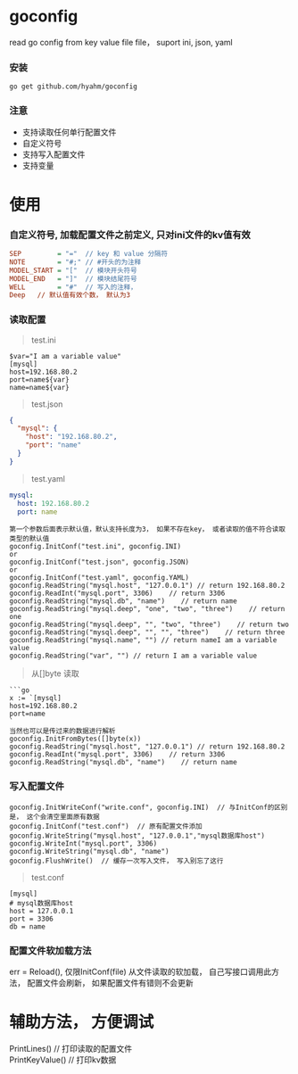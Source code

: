 # goconfig
read go config from key value file file， suport ini, json, yaml

### 安装
```
go get github.com/hyahm/goconfig
```
### 注意
- 支持读取任何单行配置文件
- 自定义符号
- 支持写入配置文件
- 支持变量

# 使用

### 自定义符号, 加载配置文件之前定义, 只对ini文件的kv值有效
```ini
SEP         = "="  // key 和 value 分隔符
NOTE        = "#;" // #开头的为注释
MODEL_START = "["  // 模块开头符号
MODEL_END   = "]"  // 模块结尾符号
WELL        = "#"  // 写入的注释， 
Deep   // 默认值有效个数， 默认为3
```


### 读取配置
> test.ini
```vim
$var="I am a variable value"
[mysql]
host=192.168.80.2
port=name${var}
name=name${var}
```
> test.json
```json
{
  "mysql": {
    "host": "192.168.80.2",
    "port": "name"
  }
}
```
> test.yaml
```yaml
mysql:
  host: 192.168.80.2
  port: name
```
```
第一个参数后面表示默认值，默认支持长度为3， 如果不存在key， 或者读取的值不符合读取类型的默认值
goconfig.InitConf("test.ini", goconfig.INI)
or
goconfig.InitConf("test.json", goconfig.JSON) 
or
goconfig.InitConf("test.yaml", goconfig.YAML) 
goconfig.ReadString("mysql.host", "127.0.0.1") // return 192.168.80.2
goconfig.ReadInt("mysql.port", 3306)    // return 3306
goconfig.ReadString("mysql.db", "name")    // return name
goconfig.ReadString("mysql.deep", "one", "two", "three")    // return one
goconfig.ReadString("mysql.deep", "", "two", "three")    // return two
goconfig.ReadString("mysql.deep", "", "", "three")    // return three
goconfig.ReadString("mysql.name", "") // return nameI am a variable value
goconfig.ReadString("var", "") // return I am a variable value
```


> 从[]byte 读取
```vim
```go
x := `[mysql]
host=192.168.80.2
port=name
`
当然也可以是传过来的数据进行解析
goconfig.InitFromBytes([]byte(x))
goconfig.ReadString("mysql.host", "127.0.0.1") // return 192.168.80.2
goconfig.ReadInt("mysql.port", 3306)    // return 3306
goconfig.ReadString("mysql.db", "name")    // return name
```
### 写入配置文件
```
goconfig.InitWriteConf("write.conf", goconfig.INI)  // 与InitConf的区别是， 这个会清空里面原有数据
goconfig.InitConf("test.conf")  // 原有配置文件添加
goconfig.WriteString("mysql.host", "127.0.0.1","mysql数据库host") 
goconfig.WriteInt("mysql.port", 3306)   
goconfig.WriteString("mysql.db", "name")   
goconfig.FlushWrite()  // 缓存一次写入文件， 写入别忘了这行
```
> test.conf
```
[mysql]
# mysql数据库host
host = 127.0.0.1
port = 3306
db = name
```

### 配置文件软加载方法
err = Reload(),  仅限InitConf(file)  从文件读取的软加载， 自己写接口调用此方法， 配置文件会刷新， 如果配置文件有错则不会更新


# 辅助方法， 方便调试
PrintLines() // 打印读取的配置文件  
PrintKeyValue()  // 打印kv数据  


